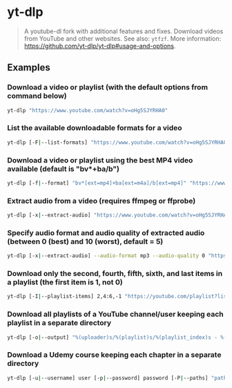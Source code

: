 # yt-dlp

> A youtube-dl fork with additional features and fixes. Download videos from YouTube and other websites. See also: `ytfzf`. More information: <https://github.com/yt-dlp/yt-dlp#usage-and-options>.

## Examples

### Download a video or playlist (with the default options from command below)

```bash
yt-dlp "https://www.youtube.com/watch?v=oHg5SJYRHA0"
```

### List the available downloadable formats for a video

```bash
yt-dlp [-F|--list-formats] "https://www.youtube.com/watch?v=oHg5SJYRHA0"
```

### Download a video or playlist using the best MP4 video available (default is "bv\*+ba/b")

```bash
yt-dlp [-f|--format] "bv*[ext=mp4]+ba[ext=m4a]/b[ext=mp4]" "https://www.youtube.com/watch?v=oHg5SJYRHA0"
```

### Extract audio from a video (requires ffmpeg or ffprobe)

```bash
yt-dlp [-x|--extract-audio] "https://www.youtube.com/watch?v=oHg5SJYRHA0"
```

### Specify audio format and audio quality of extracted audio (between 0 (best) and 10 (worst), default = 5)

```bash
yt-dlp [-x|--extract-audio] --audio-format mp3 --audio-quality 0 "https://www.youtube.com/watch?v=oHg5SJYRHA0"
```

### Download only the second, fourth, fifth, sixth, and last items in a playlist (the first item is 1, not 0)

```bash
yt-dlp [-I|--playlist-items] 2,4:6,-1 "https://youtube.com/playlist?list=PLbzoR-pLrL6pTJfLQ3UwtB-3V4fimdqnA"
```

### Download all playlists of a YouTube channel/user keeping each playlist in a separate directory

```bash
yt-dlp [-o|--output] "%(uploader)s/%(playlist)s/%(playlist_index)s - %(title)s.%(ext)s" "https://www.youtube.com/user/TheLinuxFoundation/playlists"
```

### Download a Udemy course keeping each chapter in a separate directory

```bash
yt-dlp [-u|--username] user [-p|--password] password [-P|--paths] "path/to/directory" [-o|--output] "%(playlist)s/%(chapter_number)s - %(chapter)s/%(title)s.%(ext)s" "https://www.udemy.com/java-tutorial"
```

